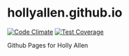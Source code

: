 # hollyallen.github.io

[![Code Climate](https://codeclimate.com/github/hollyallen/hollyallen.github.io/badges/gpa.svg)](https://codeclimate.com/github/hollyallen/hollyallen.github.io) [![Test Coverage](https://codeclimate.com/github/hollyallen/hollyallen.github.io/badges/coverage.svg)](https://codeclimate.com/github/hollyallen/hollyallen.github.io)

Github Pages for Holly Allen

